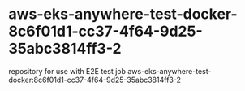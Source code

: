 # aws-eks-anywhere-test-docker-8c6f01d1-cc37-4f64-9d25-35abc3814ff3-2
repository for use with E2E test job aws-eks-anywhere-test-docker:8c6f01d1-cc37-4f64-9d25-35abc3814ff3-2

